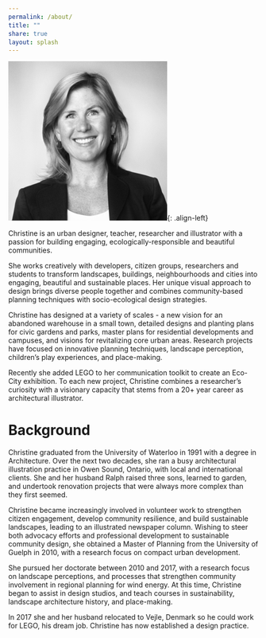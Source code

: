 ```yaml
---
permalink: /about/
title: ""
share: true
layout: splash
---
```


![](/assets/images/Thumbnails/Home/ChristyHeadshotBW.png){: .align-left}

Christine is an urban designer, teacher, researcher and illustrator with a
passion for building engaging, ecologically-responsible and beautiful
communities.

She works creatively with developers, citizen groups, researchers
and students to transform landscapes, buildings, neighbourhoods and cities into
engaging, beautiful and sustainable places. Her unique visual approach to
design brings diverse people together and combines community-based planning
techniques with socio-ecological design strategies.

Christine has designed at a variety of scales - a new vision for an abandoned
warehouse in a small town, detailed designs and planting plans for civic
gardens and parks, master plans for residential developments and campuses, and
visions for revitalizing core urban areas. Research projects have focused on
innovative planning techniques, landscape perception, children’s play
experiences, and place-making.

Recently she added LEGO to her communication toolkit to create an Eco-City
exhibition.  To each new project, Christine combines a researcher’s curiosity
with a visionary capacity that stems from a 20+ year career as architectural
illustrator.

# Background

Christine graduated from the University of Waterloo in 1991 with a degree in
Architecture. Over the next two decades, she ran a busy architectural
illustration practice in Owen Sound, Ontario, with local and international
clients. She and her husband Ralph raised three sons, learned to garden, and
undertook renovation projects that were always more complex than they first
seemed.

Christine became increasingly involved in volunteer work to strengthen citizen
engagement, develop community resilience, and build sustainable landscapes,
leading to an illustrated newspaper column. Wishing to steer both advocacy
efforts and professional development to sustainable community design, she
obtained a Master of Planning from the University of Guelph in 2010, with a
research focus on compact urban development.

She pursued her doctorate between 2010 and 2017, with a research focus on
landscape perceptions, and processes that strengthen community involvement in
regional planning for wind energy. At this time, Christine began to assist in
design studios, and teach courses in sustainability, landscape architecture
history, and place-making.

In 2017 she and her husband relocated to Vejle, Denmark so he could work for
LEGO, his dream job. Christine has now established a design practice. 
